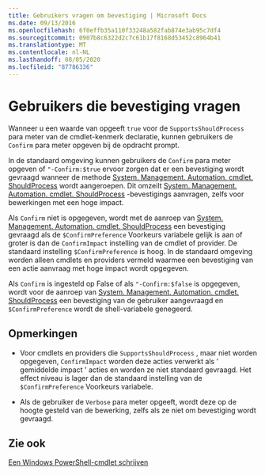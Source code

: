 ```yaml
---
title: Gebruikers vragen om bevestiging | Microsoft Docs
ms.date: 09/13/2016
ms.openlocfilehash: 6f0effb35a110f33248a582fab874e3ab95c7df4
ms.sourcegitcommit: 0907b8c6322d2c7c61b17f8168d53452c8964b41
ms.translationtype: MT
ms.contentlocale: nl-NL
ms.lasthandoff: 08/05/2020
ms.locfileid: "87786336"
---
```

# <a name="users-requesting-confirmation"></a>Gebruikers die bevestiging vragen

Wanneer u een waarde van opgeeft `true` voor de `SupportsShouldProcess` para meter van de cmdlet-kenmerk declaratie, kunnen gebruikers de `Confirm` para meter opgeven bij de opdracht prompt.

In de standaard omgeving kunnen gebruikers de `Confirm` para meter opgeven of `"-Confirm:$true` ervoor zorgen dat er een bevestiging wordt gevraagd wanneer de methode [System. Management. Automation. cmdlet. ShouldProcess](/dotnet/api/System.Management.Automation.Cmdlet.ShouldProcess) wordt aangeroepen. Dit omzeilt [System. Management. Automation. cmdlet. ShouldProcess](/dotnet/api/System.Management.Automation.Cmdlet.ShouldProcess) -bevestigings aanvragen, zelfs voor bewerkingen met een hoge impact.

Als `Confirm` niet is opgegeven, wordt met de aanroep van [System. Management. Automation. cmdlet. ShouldProcess](/dotnet/api/System.Management.Automation.Cmdlet.ShouldProcess) een bevestiging gevraagd als de `$ConfirmPreference` Voorkeurs variabele gelijk is aan of groter is dan de `ConfirmImpact` instelling van de cmdlet of provider. De standaard instelling `$ConfirmPreference` is hoog. In de standaard omgeving worden alleen cmdlets en providers vermeld waarmee een bevestiging van een actie aanvraag met hoge impact wordt opgegeven.

Als `Confirm` is ingesteld op False of als `"-Confirm:$false` is opgegeven, wordt voor de aanroep van [System. Management. Automation. cmdlet. ShouldProcess](/dotnet/api/System.Management.Automation.Cmdlet.ShouldProcess) een bevestiging van de gebruiker aangevraagd en `$ConfirmPreference` wordt de shell-variabele genegeerd.

## <a name="remarks"></a>Opmerkingen

- Voor cmdlets en providers die `SupportsShouldProcess` , maar niet worden opgegeven, `ConfirmImpact` worden deze acties verwerkt als ' gemiddelde impact ' acties en worden ze niet standaard gevraagd. Het effect niveau is lager dan de standaard instelling van de `$ConfirmPreference` Voorkeurs variabele.

- Als de gebruiker de `Verbose` para meter opgeeft, wordt deze op de hoogte gesteld van de bewerking, zelfs als ze niet om bevestiging wordt gevraagd.

## <a name="see-also"></a>Zie ook

[Een Windows PowerShell-cmdlet schrijven](./writing-a-windows-powershell-cmdlet.md)
